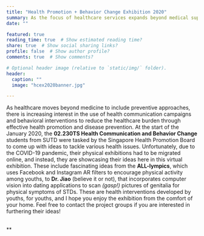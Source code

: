```yaml
---
title: "Health Promotion + Behavior Change Exhibition 2020"
summary: As the focus of healthcare services expands beyond medical supply, there is increasing interest in the use of health communication campaigns and behavioral interventions to reduce the healthcare burden through effective health promotion and disease prevention. At the start of the January 2020, the 02.230TS Health Communication and Behavior Change students from SUTD were tasked by the Singapore Health Promotion Board to come up with ideas to tackle various health issues. 
date: ""

featured: true
reading_time: true  # Show estimated reading time?
share: true  # Show social sharing links?
profile: false  # Show author profile?
comments: true  # Show comments?

# Optional header image (relative to `static/img/` folder).
header:
  caption: ""
  image: "hcex2020banner.jpg"

---
```

As healthcare moves beyond medicine to include preventive approaches, there is increasing interest in the use of health communication campaigns and behavioral interventions to reduce the healthcare burden through effective health promotion and disease prevention. At the start of the January 2020, the **02.230TS Health Communication and Behavior Change** students from SUTD were tasked by the Singapore Health Promotion Board to come up with ideas to tackle various health issues. Unfortunately, due to the COVID-19 pandemic, their physical exhibitions had to be migrated online, and instead, they are showcasing their ideas here in this virtual exhibition. These include fascinating ideas from the **ALL-lympics**, which uses Facebook and Instagram AR filters to encourage physical activity among youths, to **Dr. Jiao** (believe it or not), that incorporates computer vision into dating applications to scan _(gasp!)_ pictures of genitalia for physical symptoms of STDs. These are health interventions developed by youths, for youths, and I hope you enjoy the exhibition from the comfort of your home. Feel free to contact the project groups if you are interested in furthering their ideas! <br/> <br/>

**
